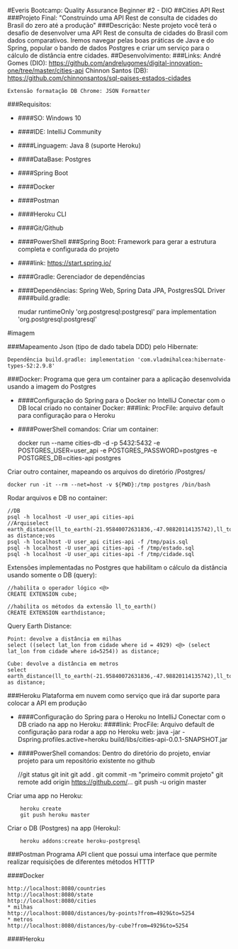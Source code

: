 #Everis Bootcamp: Quality Assurance Beginner #2 - DIO
##Cities API Rest
###Projeto Final: "Construindo uma API Rest de consulta de cidades do Brasil do zero até a produção"
###Descrição: 
Neste projeto você terá o desafio de desenvolver uma API Rest de 
consulta de cidades do Brasil com dados comparativos. Iremos navegar pelas boas práticas de Java e do Spring, 
popular o bando de dados Postgres e criar um serviço para o cálculo de distância entre cidades.
##Desenvolvimento:
###Links:
    André Gomes (DIO): https://github.com/andrelugomes/digital-innovation-one/tree/master/cities-api
    Chinnon Santos (DB): https://github.com/chinnonsantos/sql-paises-estados-cidades
    
    Extensão formatação DB Chrome: JSON Formatter
###Requisitos:
* ####SO: Windows 10
* ####IDE: IntelliJ Community
* ####Linguagem: Java 8 (suporte Heroku)
* ####DataBase: Postgres
* ####Spring Boot
* ####Docker
* ####Postman
* ####Heroku CLI
* ####Git/Github
* ####PowerShell
###Spring Boot: 
Framework para gerar a estrutura completa e configurada do projeto
* ####link: https://start.spring.io/
* ####Gradle: Gerenciador de dependências
* ####Dependências: Spring Web, Spring Data JPA, PostgresSQL Driver 
####build.gradle: 

    mudar runtimeOnly 'org.postgresql:postgresql'
    para  implementation 'org.postgresql:postgresql'    

#imagem

###Mapeamento Json (tipo de dado tabela DDD) pelo Hibernate:

    Dependência build.gradle: implementation 'com.vladmihalcea:hibernate-types-52:2.9.8'
###Docker:
Programa que gera um container para a aplicação desenvolvida usando a imagem do Postgres
* ####Configuração do Spring para o Docker no IntelliJ 
Conectar com o DB local criado no container Docker:
###link:
    ProcFile: arquivo default para configuração para o Heroku
* ####PowerShell comandos:
Criar um container:

    docker run --name cities-db -d -p 5432:5432 -e POSTGRES_USER=user_api -e POSTGRES_PASSWORD=postgres -e POSTGRES_DB=cities-api postgres
    
Criar outro container, mapeando os arquivos do diretório /Postgres/

    docker run -it --rm --net=host -v ${PWD}:/tmp postgres /bin/bash

Rodar arquivos e DB no container:
    
    //DB
    psql -h localhost -U user_api cities-api 
    //Arquiselect earth_distance(ll_to_earth(-21.95840072631836,-47.98820114135742),ll_to_earth(-22.01740074157715,-47.88600158691406)) as distance;vos
    psql -h localhost -U user_api cities-api -f /tmp/pais.sql
    psql -h localhost -U user_api cities-api -f /tmp/estado.sql
    psql -h localhost -U user_api cities-api -f /tmp/cidade.sql
Extensões implementadas no Postgres que habilitam o cálculo da distância usando somente o DB (query):
    
    //habilita o operador lógico <@>
    CREATE EXTENSION cube;

    //habilita os métodos da extensão ll_to_earth()
    CREATE EXTENSION earthdistance;
Query Earth Distance:
    
    Point: devolve a distância em milhas
    select ((select lat_lon from cidade where id = 4929) <@> (select lat_lon from cidade where id=5254)) as distance;
    
    Cube: devolve a distância em metros
    select earth_distance(ll_to_earth(-21.95840072631836,-47.98820114135742),ll_to_earth(-22.01740074157715,-47.88600158691406)) as distance;

###Heroku
Plataforma em nuvem como serviço que irá dar suporte para colocar a API em produção
* ####Configuração do Spring para o Heroku no IntelliJ
Conectar com o DB criado na app no Heroku:
####link:
    ProcFile: Arquivo default de configuração para rodar a app no Heroku
    web: java -jar -Dspring.profiles.active=heroku build/libs/cities-api-0.0.1-SNAPSHOT.jar
* ####PowerShell comandos:
Dentro do diretório do projeto, enviar projeto para um repositório existente no github

    //git status
    git init
    git add .
    git commit -m "primeiro commit projeto"
    git remote add origin https://github.com/...
    git push -u origin master
    
Criar uma app no Heroku:
    
        heroku create
        git push heroku master
Criar o DB (Postgres) na app (Heroku):

        heroku addons:create heroku-postgresql
###Postman
Programa API client que possui uma interface que permite realizar requisições de diferentes métodos HTTTP

####Docker

    http://localhost:8080/countries
    http://localhost:8080/state
    http://localhost:8080/cities
    * milhas
    http://localhost:8080/distances/by-points?from=4929&to=5254 
    * metros
    http://localhost:8080/distances/by-cube?from=4929&to=5254 
####Heroku        








